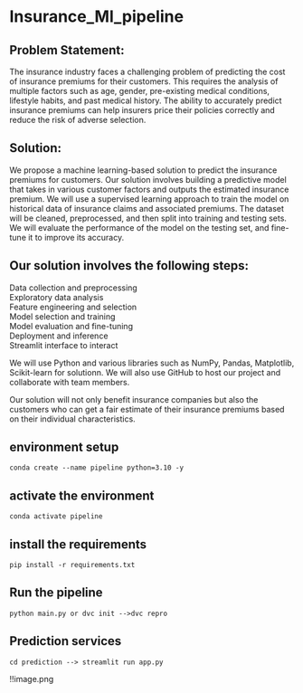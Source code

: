 # Insurance_Ml_pipeline




## Problem Statement:
The insurance industry faces a challenging problem of predicting the cost of insurance premiums for their customers. This requires the analysis of multiple factors such as age, gender, pre-existing medical conditions, lifestyle habits, and past medical history. The ability to accurately predict insurance premiums can help insurers price their policies correctly and reduce the risk of adverse selection.

## Solution:
We propose a machine learning-based solution to predict the insurance premiums for customers. Our solution involves building a predictive model that takes in various customer factors and outputs the estimated insurance premium. We will use a supervised learning approach to train the model on historical data of insurance claims and associated premiums. The dataset will be cleaned, preprocessed, and then split into training and testing sets. We will evaluate the performance of the model on the testing set, and fine-tune it to improve its accuracy.

## Our solution involves the following steps:

Data collection and preprocessing       
Exploratory data analysis       
Feature engineering and selection       
Model selection and training        
Model evaluation and fine-tuning        
Deployment and inference        
Streamlit interface to interact

We will use Python and various libraries such as NumPy, Pandas, Matplotlib, Scikit-learn for solutionn. We will also use GitHub to host our project and collaborate with team members.

Our solution will not only benefit insurance companies but also the customers who can get a fair estimate of their insurance premiums based on their individual characteristics.



## environment setup

```
conda create --name pipeline python=3.10 -y

```

##  activate the environment

```
conda activate pipeline

```

## install the requirements

```
pip install -r requirements.txt

```

## Run the pipeline

```
python main.py or dvc init -->dvc repro 

```

## Prediction services

```
cd prediction --> streamlit run app.py

```

!!image.png



